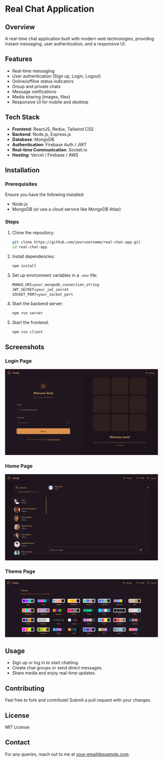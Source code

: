 # Real Chat Application

## Overview
A real-time chat application built with modern web technologies, providing instant messaging, user authentication, and a responsive UI.

## Features
- Real-time messaging
- User authentication (Sign up, Login, Logout)
- Online/offline status indicators
- Group and private chats
- Message notifications
- Media sharing (images, files)
- Responsive UI for mobile and desktop

## Tech Stack
- **Frontend**: ReactJS, Redux, Tailwind CSS
- **Backend**: Node.js, Express.js
- **Database**: MongoDB
- **Authentication**: Firebase Auth / JWT
- **Real-time Communication**: Socket.io
- **Hosting**: Vercel / Firebase / AWS

## Installation

### Prerequisites
Ensure you have the following installed:
- Node.js
- MongoDB (or use a cloud service like MongoDB Atlas)

### Steps
1. Clone the repository:
   ```bash
   git clone https://github.com/yourusername/real-chat-app.git
   cd real-chat-app
   ```
2. Install dependencies:
   ```bash
   npm install
   ```
3. Set up environment variables in a `.env` file:
   ```env
   MONGO_URI=your_mongodb_connection_string
   JWT_SECRET=your_jwt_secret
   SOCKET_PORT=your_socket_port
   ```
4. Start the backend server:
   ```bash
   npm run server
   ```
5. Start the frontend:
   ```bash
   npm run client
   ```

## Screenshots
### Login Page
![Login Page](./frontend/public/Login.png)


### Home Page
![Home Page](./frontend/public/Home.png)

### Theme Page
![Theme Page](./frontend/public/theme.png)

## Usage
- Sign up or log in to start chatting.
- Create chat groups or send direct messages.
- Share media and enjoy real-time updates.

## Contributing
Feel free to fork and contribute! Submit a pull request with your changes.

## License
MIT License

## Contact
For any queries, reach out to me at [your-email@example.com](mailto:your-email@example.com).
